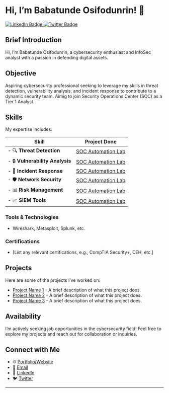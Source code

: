 # Hi, I’m Babatunde Osifodunrin! 👋
<a href="https://www.linkedin.com/in/orshfod" target="_blank">
    <img src="https://img.shields.io/badge/LinkedIn-0A66C2?style=flat&logo=LinkedIn&logoColor=white" alt="LinkedIn Badge">
<a href="https://twitter.com/seed_of_elisha" target="_blank">
    <img src="https://img.shields.io/badge/Twitter-1DA1F2?style=flat-square&logo=twitter&logoColor=white" alt="Twitter Badge" />
</a>

## Brief Introduction
Hi, I’m Babatunde Osifodunrin, a cybersecurity enthusiast and InfoSec analyst with a passion in defending digital assets. 

## Objective
Aspiring cybersecurity professional seeking to leverage my skills in threat detection, vulnerability analysis, and incident response to contribute to a dynamic security team. Aimig to join Security Operations Center (SOC) as a Tier 1 Analyst.

## Skills
 My expertise includes:
 
|              Skill                                                           |                                     Project Done                      |   
| ---------------------------------------------------------     |   ----------------------------------------------------------- |
|            - 🔍 **Threat Detection**                        |      <a href="https://www.google.com" target="_blank">SOC Automation Lab </a>  |
|             - 🔒 **Vulnerability Analysis**              |        <a href="https://www.google.com" target="_blank">SOC Automation Lab </a>  |
|            - 🚨 **Incident Response**                      |        <a href="https://www.google.com" target="_blank">SOC Automation Lab </a>  |
|             - 🛡️ **Network Security**                      |        <a href="https://www.google.com" target="_blank">SOC Automation Lab </a>  |
|             - 📊 **Risk Management**                     |        <a href="https://www.google.com" target="_blank">SOC Automation Lab </a>  |
|            - 📈 **SIEM Tools**                                 |       <a href="https://www.google.com" target="_blank">SOC Automation Lab </a>  |


### Tools & Technologies
-  Wireshark, Metasploit, Splunk, etc.
  
### Certifications
- [List any relevant certifications, e.g., CompTIA Security+, CEH, etc.]

## Projects
Here are some of the projects I’ve worked on:

- [Project Name 1](link-to-project) - A brief description of what this project does.
- [Project Name 2](link-to-project) - A brief description of what this project does.
- [Project Name 3](link-to-project) - A brief description of what this project does.

## Availability
I’m actively seeking job opportunities in the cybersecurity field! Feel free to explore my projects and reach out for collaboration or inquiries.

## Connect with Me
- 🌐 [Portfolio/Website](your-website-link)
- 📧 [Email](mailto:your-email@example.com)
- 🔗 [LinkedIn](your-linkedin-profile-link)
- 🐦 [Twitter](your-twitter-profile-link)


---
